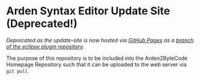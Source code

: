 # Arden Syntax Editor Update Site (Deprecated!)

*Deprecated as the update-site is now hosted via [GitHub Pages](https://pages.github.com/) as a [branch of the eclipse plugin repository](https://github.com/PLRI/ardensyntax-eclipse-plugin/tree/gh-pages).*

The purpose of this repository is to be included into the Arden2ByteCode
Homepage Repository such that it can be uploaded to the web server via
`git pull`.
